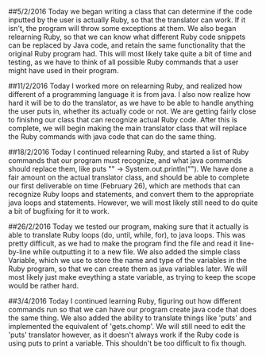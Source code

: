 ##5/2/2016
Today we began writing a class that can determine if the code inputted by the user is actually Ruby, so that the translator can work.
If it isn't, the program will throw some exceptions at them. We also began relearning Ruby, so that we can know what different Ruby
code snippets can be replaced by Java code, and retain the same functionality that the original Ruby program had. This will most
likely take quite a bit of time and testing, as we have to think of all possible Ruby commands that a user might have used in their
program.

##11/2/2016
Today I worked more on relearning Ruby, and realized how different of a programming language it is from java. I also now realize how
hard it will be to do the translator, as we have to be able to handle anything the user puts in, whether its actually code or not. We
are getting fairly close to finishng our class that can recognize actual Ruby code. After this is complete, we will begin making the
main translator class that will replace the Ruby commands with java code that can do the same thing.

##18/2/2016
Today I continued relearning Ruby, and started a list of Ruby commands that our program must recognize, and what java commands should
replace them, like puts "" -> System.out.println(""). We have done a fair amount on the actual translator class, and should be able
to complete our first deliverable on time (February 26), which are methods that can recognize Ruby loops and statements, and convert
them to the appropriate java loops and statements. However, we will most likely still need to do quite a bit of bugfixing for it to
work.

##26/2/2016
Today we tested our program, making sure that it actually is able to translate Ruby loops (do, until, while, for), to java loops. This
was pretty difficult, as we had to make the program find the file and read it line-by-line while outputting it to a new file. We also
added the simple class Variable, which we use to store the name and type of the variables in the Ruby program, so that we can create
them as java variables later. We will most likely just make eveything a state variable, as trying to keep the scope would be rather
hard.

##3/4/2016
Today I continued learning Ruby, figuring out how different commands run so that we can have our program create java code that does
the same thing. We also added the ability to translate things like 'puts' and implemented the equivalent of 'gets.chomp'. We will
still need to edit the 'puts' translator however, as it doesn't always work if the Ruby code is using puts to print a variable. This
shouldn't be too difficult to fix though.
